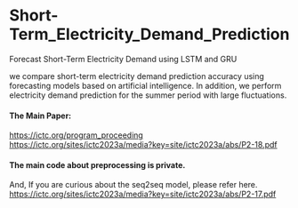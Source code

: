 # Short-Term_Electricity_Demand_Prediction
Forecast Short-Term Electricity Demand using LSTM and GRU

we compare short-term electricity demand prediction accuracy using forecasting models based on artificial intelligence. In addition, we perform electricity demand prediction for the summer period with large fluctuations.

#### The Main Paper:
<https://ictc.org/program_proceeding><br/>
<https://ictc.org/sites/ictc2023a/media?key=site/ictc2023a/abs/P2-18.pdf><br/>

#### The main code about preprocessing is private.
And, If you are curious about the seq2seq model, please refer here.
<https://ictc.org/sites/ictc2023a/media?key=site/ictc2023a/abs/P2-17.pdf><br/>
